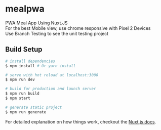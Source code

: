 # mealpwa

PWA Meal App Using Nuxt.JS
<br/>
For the best Mobile view, use chrome responsive with Pixel 2 Devices
<br/>
Use Branch Testing to see the unit testing project

## Build Setup

``` bash
# install dependencies
$ npm install # Or yarn install

# serve with hot reload at localhost:3000
$ npm run dev

# build for production and launch server
$ npm run build
$ npm start

# generate static project
$ npm run generate
```

For detailed explanation on how things work, checkout the [Nuxt.js docs](https://github.com/nuxt/nuxt.js).

